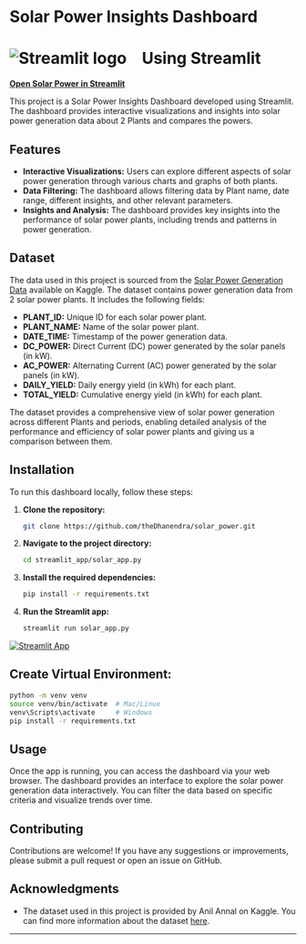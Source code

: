 # Solar Power Insights Dashboard
# <img src="https://user-images.githubusercontent.com/7164864/217935870-c0bc60a3-6fc0-4047-b011-7b4c59488c91.png" alt="Streamlit logo" style="margin-right: 20px; width: auto;"> Using Streamlit



[**Open Solar Power in Streamlit**](https://solarpower-yu5kgl8v6gp4rdwcfolhq5.streamlit.app/)

This project is a Solar Power Insights Dashboard developed using Streamlit. The dashboard provides interactive visualizations and insights into solar power generation data about 2 Plants and compares the powers.

## Features

- **Interactive Visualizations:** Users can explore different aspects of solar power generation through various charts and graphs of both plants.
- **Data Filtering:** The dashboard allows filtering data by Plant name, date range, different insights, and other relevant parameters.
- **Insights and Analysis:** The dashboard provides key insights into the performance of solar power plants, including trends and patterns in power generation.

## Dataset

The data used in this project is sourced from the [Solar Power Generation Data](https://www.kaggle.com/datasets/anikannal/solar-power-generation-data) available on Kaggle. The dataset contains power generation data from 2 solar power plants. It includes the following fields:

- **PLANT_ID:** Unique ID for each solar power plant.
- **PLANT_NAME:** Name of the solar power plant.
- **DATE_TIME:** Timestamp of the power generation data.
- **DC_POWER:** Direct Current (DC) power generated by the solar panels (in kW).
- **AC_POWER:** Alternating Current (AC) power generated by the solar panels (in kW).
- **DAILY_YIELD:** Daily energy yield (in kWh) for each plant.
- **TOTAL_YIELD:** Cumulative energy yield (in kWh) for each plant.

The dataset provides a comprehensive view of solar power generation across different Plants and periods, enabling detailed analysis of the performance and efficiency of solar power plants and giving us a comparison between them.

## Installation

To run this dashboard locally, follow these steps:

1. **Clone the repository:**
   ```bash
   git clone https://github.com/theDhanendra/solar_power.git
   ```
   
2. **Navigate to the project directory:**
   ```bash
   cd streamlit_app/solar_app.py
   ```
   
3. **Install the required dependencies:**
   ```bash
   pip install -r requirements.txt
   ```
4. **Run the Streamlit app:**
   ```bash
   streamlit run solar_app.py
   ```
[![Streamlit App](https://static.streamlit.io/badges/streamlit_badge_black_white.svg)](https://solarpower-yu5kgl8v6gp4rdwcfolhq5.streamlit.app/)

## Create Virtual Environment:
```bash
python -m venv venv
source venv/bin/activate  # Mac/Linux
venv\Scripts\activate     # Windows
pip install -r requirements.txt
```

## Usage

Once the app is running, you can access the dashboard via your web browser. The dashboard provides an interface to explore the solar power generation data interactively. You can filter the data based on specific criteria and visualize trends over time.

## Contributing

Contributions are welcome! If you have any suggestions or improvements, please submit a pull request or open an issue on GitHub.



## Acknowledgments

- The dataset used in this project is provided by Anil Annal on Kaggle. You can find more information about the dataset [here](https://www.kaggle.com/datasets/anikannal/solar-power-generation-data).

---

